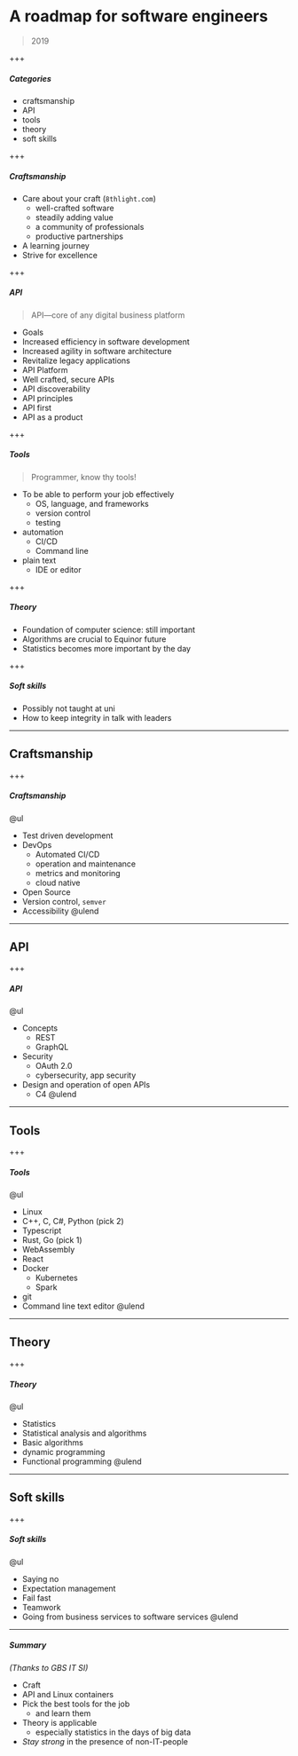 # A roadmap for software engineers

> 2019

+++

##### Categories

* craftsmanship
* API
* tools
* theory
* soft skills

+++

##### Craftsmanship

* Care about your craft (`8thlight.com`)
  * well-crafted software
  * steadily adding value
  * a community of professionals
  * productive partnerships
* A learning journey
* Strive for excellence


+++

##### API

> API—core of any digital business platform

* Goals
 * Increased efficiency in software development
 * Increased agility in software architecture
 * Revitalize legacy applications
* API Platform
 * Well crafted, secure APIs
 * API discoverability
* API principles
 * API first
 * API as a product


+++

##### Tools

> Programmer, know thy tools!

* To be able to perform your job effectively
  * OS, language, and frameworks
  * version control
  * testing
* automation
  * CI/CD
  * Command line
* plain text
  * IDE or editor


+++
##### Theory

* Foundation of computer science: still important
* Algorithms are crucial to Equinor future
* Statistics becomes more important by the day

+++
##### Soft skills

* Possibly not taught at uni
* How to keep integrity in talk with leaders



---
## Craftsmanship
+++

##### Craftsmanship

@ul
* Test driven development
* DevOps
  * Automated CI/CD
  * operation and maintenance
  * metrics and monitoring
  * cloud native
* Open Source
* Version control, `semver`
* Accessibility
@ulend


---
## API
+++
##### API

@ul
* Concepts
  * REST
  * GraphQL
* Security
  * OAuth 2.0
  * cybersecurity, app security
* Design and operation of open APIs
  * C4
@ulend

---
## Tools
+++
##### Tools

@ul
* Linux
* C++, C, C#, Python (pick 2)
* Typescript
* Rust, Go (pick 1)
* WebAssembly
* React
* Docker
  * Kubernetes
  * Spark
* git
* Command line text editor
@ulend


---
## Theory
+++
##### Theory

@ul
* Statistics
* Statistical analysis and algorithms
* Basic algorithms
* dynamic programming
* Functional programming
@ulend


---
## Soft skills
+++
##### Soft skills

@ul
* Saying no
* Expectation management
* Fail fast
* Teamwork
* Going from business services to software services
@ulend

---

##### Summary

_(Thanks to GBS IT SI)_

* Craft
* API and Linux containers
* Pick the best tools for the job
  * and learn them
* Theory is applicable
  * especially statistics in the days of big data
* _Stay strong_ in the presence of non-IT-people
